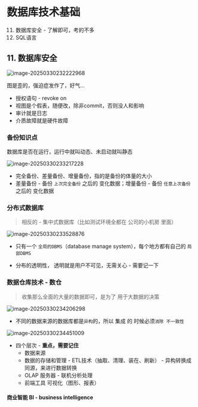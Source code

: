 # 数据库技术基础

11. 数据库安全 - 了解即可，考的不多
12. SQL语言





## 11. 数据库安全

![image-20250330232222968](/Users/wplay/2025/senior_software_infra_docs/文老师/基础/assets//image-20250330232222968.png)

图是歪的，强迫症发作了，好气...



- 授权语句 - revoke on
- 视图是个假表，随便改，除非commit，否则没人和影响
- 审计就是日志
- 介质故障就是硬件故障



### 备份知识点

数据库是否在运行，运行中就叫动态、未启动就叫静态

![image-20250330233217228](/Users/wplay/2025/senior_software_infra_docs/文老师/基础/assets//image-20250330233217228.png)

- 完全备份、差量备份、增量备份，指的是备份的体量的大小
- 差量备份 - 备份 `上次完全备份` 之后的 变化数据；增量备份 - 备份 `任意上次备份` 之后的 变化数据



### 分布式数据库

> 相反的 - 集中式数据库（比如测试环境全都在 公司的小机房 里面）

![image-20250330233528876](/Users/wplay/2025/senior_software_infra_docs/文老师/基础/assets//image-20250330233528876.png)

- 只有一个 `全局的DBMS`（database manage system），每个地方都有自己的 `局部DBMS`

- 分布的透明性， 透明就是用户不可见，无需关心 - 需要记一下



### 数据仓库技术 - 数仓

>  收集那么全面的大量的数据即可，是为了 用于大数据的决策

![image-20250330234206298](/Users/wplay/2025/senior_software_infra_docs/文老师/基础/assets//image-20250330234206298.png)

- 不同的数据来源的数据库都是`异构`的，所以 集成 的 时候必须`消除 不一致性`



![image-20250330234451009](/Users/wplay/2025/senior_software_infra_docs/文老师/基础/assets//image-20250330234451009.png)

- 四个层次 - **重点，需要记住**
  - 数据来源
  - 数据的存储和管理 -  ETL技术（抽取、清理、装在、刷新） - 异构转换成同源，来进行数据转换
  - OLAP 服务器 - 联机分析处理
  - 前端工具 可视化（图形、报表）



#### 商业智能 BI - business intelligence



